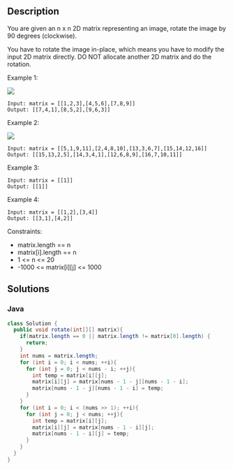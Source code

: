 ## Description



You are given an n x n 2D matrix representing an image, rotate the image by 90 degrees (clockwise).

You have to rotate the image in-place, which means you have to modify the input 2D matrix directly. DO NOT allocate another 2D matrix and do the rotation.

 

Example 1:

![](https://assets.leetcode.com/uploads/2020/08/28/mat1.jpg)
```
Input: matrix = [[1,2,3],[4,5,6],[7,8,9]]
Output: [[7,4,1],[8,5,2],[9,6,3]]
```

Example 2:

![](https://assets.leetcode.com/uploads/2020/08/28/mat2.jpg)

```
Input: matrix = [[5,1,9,11],[2,4,8,10],[13,3,6,7],[15,14,12,16]]
Output: [[15,13,2,5],[14,3,4,1],[12,6,8,9],[16,7,10,11]]
```

Example 3:
```
Input: matrix = [[1]]
Output: [[1]]
```

Example 4:
```
Input: matrix = [[1,2],[3,4]]
Output: [[3,1],[4,2]]
```

Constraints:

- matrix.length == n
- matrix[i].length == n
- 1 <= n <= 20
- -1000 <= matrix[i][j] <= 1000



## Solutions



### Java

```java
class Solution {
  public void rotate(int[][] matrix){
    if(matrix.length == 0 || matrix.length != matrix[0].length) {
      return;
    }
    int nums = matrix.length;
    for (int i = 0; i < nums; ++i){
      for (int j = 0; j < nums - i; ++j){
        int temp = matrix[i][j];
        matrix[i][j] = matrix[nums - 1 - j][nums - 1 - i];
        matrix[nums - 1 - j][nums - 1 - i] = temp;
      }
    }
    for (int i = 0; i < (nums >> 1); ++i){
      for (int j = 0; j < nums; ++j){
        int temp = matrix[i][j];
        matrix[i][j] = matrix[nums - 1 - i][j];
        matrix[nums - 1 - i][j] = temp;
      }
    }
  }
}
```


